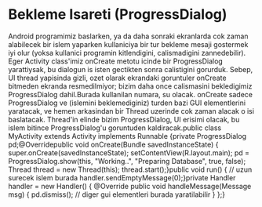 # Bekleme Isareti (ProgressDialog)

Android programimiz baslarken, ya da daha sonraki ekranlarda cok zaman
alabilecek bir islem yaparken kullaniciya bir tur bekleme mesaji
gostermek iyi olur (yoksa kullanici programin kitlendigini,
calismadigini zannedebilir). Eger Activity class'imiz onCreate metotu
icinde bir ProgressDialog yarattiysak, bu dialogun is isten gectikten
sonra calistigini gorurduk. Sebep, UI thread yapisinda gizli, ozet
olarak ekrandaki goruntuler onCreate bitmeden ekranda resmedilmiyor;
bizim daha once calismasini bekledigimiz ProgressDialog dahil.Burada
kullanilan numara, su olacak. onCreate sadece ProgressDialog ve
(islemini beklemediginiz) turden bazi GUI elementlerini yaratacak, ve
hemen arkasindan bir Thread uzerinde cok zaman alacak o isi
baslatacak. Thread'in elinde bizim ProgressDialog, UI erisimi olacak,
bu islem bitince ProgressDialog'u goruntuden kaldiracak.public class
MyActivity extends Activity implements Runnable {private
ProgressDialog pd;@Overridepublic void onCreate(Bundle
savedInstanceState) { super.onCreate(savedInstanceState);
setContentView(R.layout.main); pd = ProgressDialog.show(this,
"Working..", "Preparing Database", true, false); Thread thread = new
Thread(this); thread.start();}public void run() { // uzun surecek
islem burada handler.sendEmptyMessage(0);}private Handler handler =
new Handler() { @Override public void handleMessage(Message msg) {
pd.dismiss(); // diger gui elementleri burada yaratilabilir } };}




